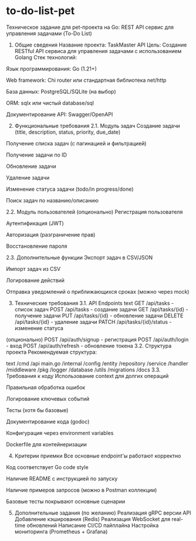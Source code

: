 # to-do-list-pet
Техническое задание для pet-проекта на Go: REST API сервис для управления задачами (To-Do List)
1. Общие сведения
Название проекта: TaskMaster API
Цель: Создание RESTful API сервиса для управления задачами с использованием Golang
Стек технологий:

Язык программирования: Go (1.21+)

Web framework: Chi router или стандартная библиотека net/http

База данных: PostgreSQL/SQLite (на выбор)

ORM: sqlx или чистый database/sql

Документирование API: Swagger/OpenAPI

2. Функциональные требования
2.1. Модуль задач
Создание задачи (title, description, status, priority, due_date)

Получение списка задач (с пагинацией и фильтрацией)

Получение задачи по ID

Обновление задачи

Удаление задачи

Изменение статуса задачи (todo/in progress/done)

Поиск задач по названию/описанию

2.2. Модуль пользователей (опционально)
Регистрация пользователя

Аутентификация (JWT)

Авторизация (разграничение прав)

Восстановление пароля

2.3. Дополнительные функции
Экспорт задач в CSV/JSON

Импорт задач из CSV

Логирование действий

Отправка уведомлений о приближающихся сроках (можно через mock)

3. Технические требования
3.1. API Endpoints
text
GET    /api/tasks          - список задач
POST   /api/tasks          - создание задачи
GET    /api/tasks/{id}     - получение задачи
PUT    /api/tasks/{id}     - обновление задачи
DELETE /api/tasks/{id}     - удаление задачи
PATCH  /api/tasks/{id}/status - изменение статуса

(опционально)
POST   /api/auth/signup    - регистрация
POST   /api/auth/login     - вход
POST   /api/auth/refresh   - обновление токена
3.2. Структура проекта
Рекомендуемая структура:

text
/cmd
  /api
    main.go
/internal
  /config
  /entity
  /repository
  /service
  /handler
  /middleware
/pkg
  /logger
  /database
  /utils
/migrations
/docs
3.3. Требования к коду
Использование context для долгих операций

Правильная обработка ошибок

Логирование ключевых событий

Тесты (хотя бы базовые)

Документирование кода (godoc)

Конфигурация через environment variables

Dockerfile для контейнеризации

4. Критерии приемки
Все основные endpoint'ы работают корректно

Код соответствует Go code style

Наличие README с инструкцией по запуску

Наличие примеров запросов (можно в Postman коллекции)

Базовые тесты покрывают основные сценарии

5. Дополнительные задания (по желанию)
Реализация gRPC версии API
Добавление кэширования (Redis)
Реализация WebSocket для real-time обновлений
Написание CI/CD пайплайна
Настройка мониторинга (Prometheus + Grafana)
